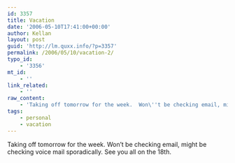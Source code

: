 ```yaml
---
id: 3357
title: Vacation
date: '2006-05-10T17:41:00+00:00'
author: Kellan
layout: post
guid: 'http://lm.quxx.info/?p=3357'
permalink: /2006/05/10/vacation-2/
typo_id:
    - '3356'
mt_id:
    - ''
link_related:
    - ''
raw_content:
    - 'Taking off tomorrow for the week.  Won\''t be checking email, might be checking voice mail sporadically.  See you all on the 18th.'
tags:
    - personal
    - vacation
---
```


Taking off tomorrow for the week. Won’t be checking email, might be checking voice mail sporadically. See you all on the 18th.